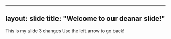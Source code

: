
---
layout: slide
title: "Welcome to our deanar slide!"
---
This is my slide 3 changes
Use the left arrow to go back!
